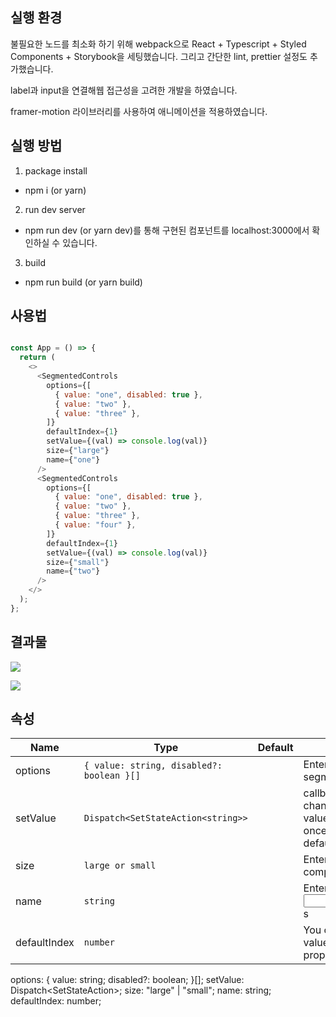 ## 실행 환경

불필요한 노드를 최소화 하기 위해 webpack으로 React + Typescript + Styled Components + Storybook을 세팅했습니다. 그리고 간단한 lint, prettier 설정도 추가했습니다.

label과 input을 연결해웹 접근성을 고려한 개발을 하였습니다. 

framer-motion 라이브러리를 사용하여 애니메이션을 적용하였습니다. 

## 실행 방법

1. package install

- npm i (or yarn)

2. run dev server

- npm run dev (or yarn dev)를 통해 구현된 컴포넌트를 localhost:3000에서 확인하실 수 있습니다.

3. build

- npm run build (or yarn build)

## 사용법
```js

const App = () => {
  return (
    <>
      <SegmentedControls
        options={[
          { value: "one", disabled: true },
          { value: "two" },
          { value: "three" },
        ]}
        defaultIndex={1}
        setValue={(val) => console.log(val)}
        size={"large"}
        name={"one"}
      />
      <SegmentedControls
        options={[
          { value: "one", disabled: true },
          { value: "two" },
          { value: "three" },
          { value: "four" },
        ]}
        defaultIndex={1}
        setValue={(val) => console.log(val)}
        size={"small"}
        name={"two"}
      />
    </>
  );
};

```

## 결과물

![](https://velog.velcdn.com/images/dusdjeks/post/69213a67-6062-4c34-bacf-756526c61826/image.gif)

![](https://velog.velcdn.com/images/dusdjeks/post/7e340608-a6ea-4693-9e85-d08f76883e54/image.gif)



## 속성
|Name|Type|Default|Description|
|---|---|---|---|
|options|`{ value: string, disabled?: boolean }[]`||Enter the label of segments
|setValue|`Dispatch<SetStateAction<string>>`||callback on input change, passed the value string. Called once initially with the default value on mount. 
|size|`large or small`||Enter the size of component you want
|name|`string`||Enter name of the radio <input>s
|defaultIndex|`number`||You could set default value through this property


options: {
  value: string;
  disabled?: boolean;
}[];
setValue: Dispatch<SetStateAction<string>>;
size: "large" | "small";
name: string;
defaultIndex: number;